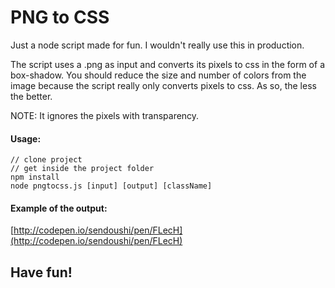 # PNG to CSS

Just a node script made for fun.
I wouldn't really use this in production.

The script uses a .png as input and converts its pixels to css in the form of a box-shadow.
You should reduce the size and number of colors from the image because the script really only converts pixels to css. As so, the less the better.

NOTE: It ignores the pixels with transparency.

#### Usage:
```
// clone project
// get inside the project folder
npm install 
node pngtocss.js [input] [output] [className]
```

#### Example of the output:
[http://codepen.io/sendoushi/pen/FLecH](http://codepen.io/sendoushi/pen/FLecH)

## Have fun!
